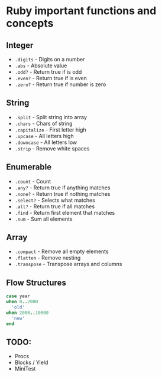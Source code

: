 # Ruby important functions and concepts

## Integer

- `.digits` - Digits on a number
- `.abs` - Absolute value
- `.odd?` - Return true if is odd
- `.even?` - Return true if is even
- `.zero?` - Return true if number is zero

## String

- `.split` - Split string into array
- `.chars` - Chars of string
- `.capitalize` - First letter high
- `.upcase` - All letters high
- `.downcase` - All letters low
- `.strip` - Remove white spaces

## Enumerable

- `.count` - Count
- `.any?` - Return true if anything matches
- `.none?` - Return true if nothing matches
- `.select?` - Selects what matches
- `.all?` - Return true if all matches
- `.find` - Return first element that matches
- `.sum` - Sum all elements

## Array

- `.compact` - Remove all empty elements
- `.flatten` - Remove nesting
- `.transpose` - Transpose arrays and columns

## Flow Structures

```ruby
case year
when 0..2000
  'old'
when 2000..10000
  'new'
end
```

## TODO:

- Procs
- Blocks / Yield
- MiniTest
